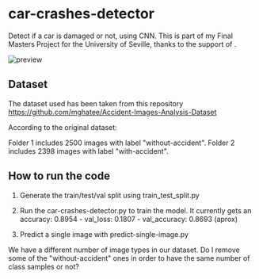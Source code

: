 # car-crashes-detector
 Detect if a car is damaged or not, using CNN. This is part of my Final Masters Project for the University of Seville, thanks to the support of .  

![preview](https://github.com/jadvani/car-crashes-detector/blob/master/preview.jpg)

## Dataset

The dataset used has been taken from this repository https://github.com/mghatee/Accident-Images-Analysis-Dataset
<br>

According to the original dataset:

Folder 1 includes 2500 images with label "without-accident".
Folder 2 includes 2398 images with label "with-accident".

## How to run the code

1. Generate the train/test/val split using train_test_split.py

2. Run the car-crashes-detector.py to train the model. It currently gets an accuracy: 0.8954 - val_loss: 0.1807 - val_accuracy: 0.8693 (aprox)

3. Predict a single image with predict-single-image.py

We have a different number of image types in our dataset. Do I remove some of the "without-accident" ones in order to have the same number of class samples or not?

